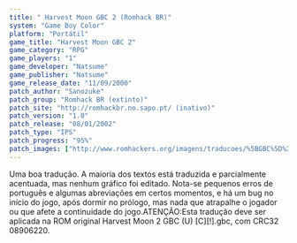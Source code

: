 ```yaml
---
title: " Harvest Moon GBC 2 (Romhack BR)"
system: "Game Boy Color"
platform: "Portátil"
game_title: "Harvest Moon GBC 2"
game_category: "RPG"
game_players: "1"
game_developer: "Natsume"
game_publisher: "Natsume"
game_release_date: "11/09/2000"
patch_author: "Sanozuke"
patch_group: "Romhack BR (extinto)"
patch_site: "http://romhackbr.no.sapo.pt/ (inativo)"
patch_version: "1.0"
patch_release: "08/01/2002"
patch_type: "IPS"
patch_progress: "95%"
patch_images: ["http://www.romhackers.org/imagens/traducoes/%5BGBC%5D%20Harvest%20Moon%20%2532%20GBC%20-%20Romhack%20BR%20-%201.png","http://www.romhackers.org/imagens/traducoes/%5BGBC%5D%20Harvest%20Moon%20%2532%20GBC%20-%20Romhack%20BR%20-%202.png","http://www.romhackers.org/imagens/traducoes/%5BGBC%5D%20Harvest%20Moon%20%2532%20GBC%20-%20Romhack%20BR%20-%203.png"]
---
```

Uma boa tradução. A maioria dos textos está traduzida e parcialmente acentuada, mas nenhum gráfico foi editado. Nota-se pequenos erros de português e algumas abreviações em certos momentos, e há um bug no início do jogo, após dormir no prólogo, mas nada que atrapalhe o jogador ou que afete a continuidade do jogo.ATENÇÃO:Esta tradução deve ser aplicada na ROM original Harvest Moon 2 GBC (U) [C][!].gbc, com CRC32 08906220.